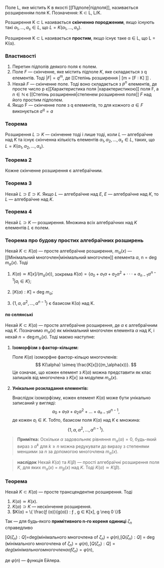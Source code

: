 Поле L, яке мiстить K в якостi [[Підполе|пiдполя]], називається розширенням поля K.
Позначення: K ⊂ L, L/K.

Розширення K ⊂ L називається __скiнченно породженим__, якщо iснують такi $α_1, . . . , α_s ∈ L$,
що $L = K(α_1, . . . , α_s)$.

Розширення K ⊂ L називається __простим__, якщо iснує таке α ∈ L, що L = K(α).

### Властивості
1) Перетин пiдполiв деякого поля є полем.
2) Поле $F$ — скiнченне, яке мiстить пiдполе $K$, яке складається з q елементiв. Тодi $|F| = q^m$, де [[Степінь розширення | [m = [F : K] ]] .
3) Нехай $F$ — скiнченне поле. Тодi воно складається з $p^n$ елементiв, де просте число p є[[Характеристика поля |характеристикою]] поля F, а $n \in \mathbb{N}$ є [[Степінь розширення|степенем розширення поля]] $F$ над його простим пiдполем.
4) Якщо F — скiнченне поле з q елементiв, то для кожного $a \in F$ виконується $a^q = a$
### Теорема
Розширення $L ⊃ K$ — скiнченне тодi i лише тодi, коли $L$ — алгебраїчне над $K$ та iснує
скiнченна кiлькiсть елементiв $α_1, α_2, . . . , α_s \in L$, таких, що $L = K(α_1, α_2, . . . , α_s)$.

### Теорема 2
Кожне скiнченне розширення є алгебраїчним.
### Теорема 3
Нехай $L ⊃ E ⊃ K$. Якщо $L$ — алгебраїчне над $E$, $E$ — алгебраїчне над $K$, то $L$ — алгебраїчне
над $K$.
### Теорема 4
Нехай $L ⊃ K$ — розширення. Множина всiх алгебраїчних над $K$ елементiв $L$ є полем.

### Теорема про будову простих алгебраїчних розширень
Нехай $K ⊂ K(α)$ — просте алгебраїчне розширення, $m_α(x)$ — [[Мінімальний многочлен|мiнiмальний многочлен]]
елемента $α$, n = deg $m_α(x)$. Тодi
1) $K(α) ≃ K[x]/ (m_α(x))$, зокрема $K(α) = \{ a_0 + a_1α + a_2α^2 + · · · + a_{n−1}α^{n−1}| a_{i} \in K\}$;

2) $[K(α) : K]$ = deg $m_α$;
3) $\{1, α, α^2, . . . , α^{n−1}\}$ є базисом K(α) над K.

#### по селянські

Нехай $K \subset K(\alpha)$ — просте алгебраїчне розширення, де $\alpha$ є алгебраїчним над $K$. Позначимо $m_\alpha(x)$ як мінімальний многочлен елемента $\alpha$ над $K$, і нехай $n = \deg m_\alpha(x)$. Тоді маємо наступне:

1. **Ізоморфізм з фактор-кільцем:**

   Поле $K(\alpha)$ ізоморфне фактор-кільцю многочленів:
   $$
   K(\alpha) \simeq \frac{K[x]}{(m_\alpha(x))}.
   $$
   Це означає, що кожен елемент з $K(\alpha)$ можна представити як клас залишків від многочлена з $K[x]$ за модулем $m_\alpha(x)$.

2. **Унікальне розкладання елементів:**

   Внаслідок ізоморфізму, кожен елемент $K(\alpha)$ може бути унікально записаний у вигляді:
   $$
   a_0 + a_1\alpha + a_2\alpha^2 + \dots + a_{n-1}\alpha^{n-1},
   $$
   де кожен $a_i \in K$. Тобто, базисом поля $K(\alpha)$ над $K$ є множина:
   $$
   \{1, \alpha, \alpha^2, \dots, \alpha^{n-1}\}.
   $$

> **Примітка:** Оскільки $\alpha$ задовольняє рівняння $m_\alpha(\alpha) = 0$, будь-який вираз з $\alpha^k$ для $k \ge n$ можна редукувати до виразу з степенями меншими за $n$ за допомогою многочлена $m_\alpha(x)$.



>**наслідок** Нехай $K(α)$ та $K(β)$ — простi алгебраїчнi розширення поля $K$, для яких $m_α(x)$ = $m_β(x)$
  над $K$. Тодi $K(α) ≃ K(β)$.

### Теорема
Нехай $K ⊂ K(α)$ — просте трансцендентне розширення. Тодi
1) $K(α) ≃ K(x)$.
2) $K(α) ⊃ K$ — нескiнченне розширення.
3) $K(α) = \{ \frac{ƒ (α)}{g(α)} : ƒ , g ∈ K[x], g \neq 0 \}$

Так — для будь‑якого **примітивного n‑го кореня одиниці** $ζ_n$​ справедливо

$[Q(ζ_n):Q]$=deg⁡(мінімального многочлена of $ζ_n$) = $φ(n)$,$[Q(\zeta_n):Q]$ = $\deg\bigl(\text{мінімального многочлена of }\zeta_n\bigr) = \varphi(n),[Q(ζ_n​):Q]=deg(мінімального многочлена of ζ_n​)=φ(n)$,

де $φ(n)$ — функція Ейлера.


